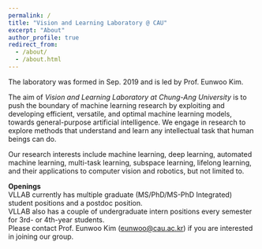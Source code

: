 ```yaml
---
permalink: /
title: "Vision and Learning Laboratory @ CAU"
excerpt: "About"
author_profile: true
redirect_from: 
  - /about/
  - /about.html
---
```


The laboratory was formed in Sep. 2019 and is led by Prof. Eunwoo Kim.  

The aim of *Vision and Learning Laboratory at Chung-Ang University* is to push the boundary of machine learning research by exploiting and developing efficient, versatile, and optimal machine learning models, towards general-purpose artificial intelligence.
We engage in research to explore methods that understand and learn any intellectual task that human beings can do.

Our research interests include machine learning, deep learning, automated machine learning, multi-task learning, subspace learning, lifelong learning, and their applications to computer vision and robotics, but not limited to.


**Openings**     
VLLAB currently has multiple graduate (MS/PhD/MS-PhD Integrated) student positions and a postdoc position.       
VLLAB also has a couple of undergraduate intern positions every semester for 3rd- or 4th-year students.       
Please contact Prof. Eunwoo Kim (eunwoo@cau.ac.kr) if you are interested in joining our group.
